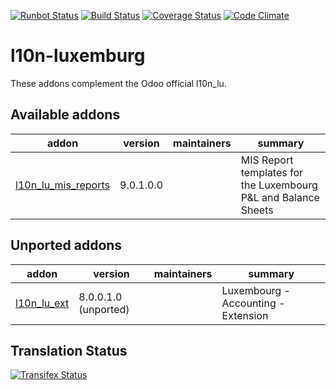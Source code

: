 [![Runbot Status](https://runbot.odoo-community.org/runbot/badge/flat/123/9.0.svg)](https://runbot.odoo-community.org/runbot/repo/github-com-oca-l10n-luxemburg-123)
[![Build Status](https://travis-ci.org/OCA/l10n-luxemburg.svg?branch=9.0)](https://travis-ci.org/OCA/l10n-luxemburg)
[![Coverage Status](https://coveralls.io/repos/OCA/l10n-luxemburg/badge.svg?branch=9.0)](https://coveralls.io/r/OCA/l10n-luxemburg?branch=9.0)
[![Code Climate](https://codeclimate.com/github/OCA/l10n-luxemburg/badges/gpa.svg)](https://codeclimate.com/github/OCA/l10n-luxemburg)

l10n-luxemburg
==============

These addons complement the Odoo official l10n_lu.


[//]: # (addons)

Available addons
----------------
addon | version | maintainers | summary
--- | --- | --- | ---
[l10n_lu_mis_reports](l10n_lu_mis_reports/) | 9.0.1.0.0 |  | MIS Report templates for the Luxembourg P&L and Balance Sheets


Unported addons
---------------
addon | version | maintainers | summary
--- | --- | --- | ---
[l10n_lu_ext](l10n_lu_ext/) | 8.0.0.1.0 (unported) |  | Luxembourg - Accounting - Extension

[//]: # (end addons)

Translation Status
------------------
[![Transifex Status](https://www.transifex.com/projects/p/OCA-l10n-luxemburg-9-0/chart/image_png)](https://www.transifex.com/projects/p/OCA-l10n-luxemburg-9-0)

